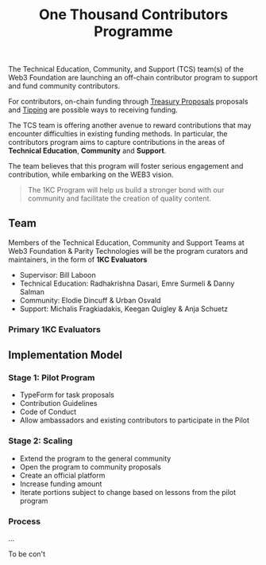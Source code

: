 <div align="center">
<h1>One Thousand Contributors Programme</h1>
<br>
</div>

The Technical Education, Community, and Support (TCS) team(s) of the Web3 Foundation are 
launching an off-chain contributor program to support and fund community contributors. 

For contributors, on-chain funding through
[Treasury Proposals](https://wiki.polkadot.network/docs/learn-treasury#creating-a-treasury-proposal) 
proposals and [Tipping](https://wiki.polkadot.network/docs/learn-treasury#tipping) are possible ways 
to receiving funding. 

The TCS team is offering another avenue to reward contributions that may encounter difficulties 
in existing funding methods. In particular, the contributors program aims to capture contributions 
in the areas of **Technical Education**, **Community** and **Support**. 

The team believes that this program will foster serious engagement and contribution, while embarking 
on the WEB3 vision.
 
> The 1KC Program will help us build a stronger bond with our community and facilitate the creation 
> of quality content.

## Team 

Members of the Technical Education, Community and Support Teams at Web3 Foundation & Parity
Technologies will be the program curators and maintainers, in the form of **1KC Evaluators**

- Supervisor: Bill Laboon
- Technical Education: Radhakrishna Dasari, Emre Surmeli & Danny Salman
- Community: Elodie Dincuff & Urban Osvald
- Support: Michalis Fragkiadakis, Keegan Quigley & Anja Schuetz

### Primary 1KC Evaluators

## Implementation Model

### Stage 1: Pilot Program

- TypeForm for task proposals
- Contribution Guidelines
- Code of Conduct
- Allow ambassadors and existing contributors to participate in the Pilot

### Stage 2: Scaling

- Extend the program to the general community
- Open the program to community proposals
- Create an official platform
- Increase funding amount
- Iterate portions subject to change based on lessons from the pilot program

### Process 

... 

To be con't